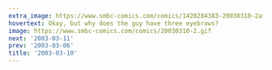 ```yaml
---
extra_image: https://www.smbc-comics.com/comics/1428284383-20030310-2after.png
hovertext: Okay, but why does the guy have three eyebrows?
image: https://www.smbc-comics.com/comics/20030310-2.gif
next: '2003-03-11'
prev: '2003-03-06'
title: '2003-03-10'
---
```

